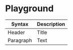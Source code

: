# Playground

| Syntax      | Description |
| ----------- | ----------- |
| Header      | Title       |
| Paragraph   | Text        |
